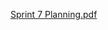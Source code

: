 [Sprint 7 Planning.pdf](/.attachments/Sprint%207%20Planning-1c642798-6960-4a14-991b-1402b0b78558.pdf)